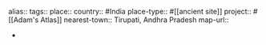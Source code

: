 alias::
tags::
place::
country:: #India 
place-type:: #[[ancient site]] 
project:: #[[Adam's Atlas]] 
nearest-town:: Tirupati, Andhra Pradesh
map-url::

-